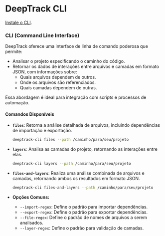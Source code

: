 # DeepTrack CLI

[Instale o CLI](cli/deep_track_cli/bin/deep_track_cli.exe). 

### CLI (Command Line Interface)
DeepTrack oferece uma interface de linha de comando poderosa que permite:

- Analisar o projeto especificando o caminho do código.
- Retornar os dados de interações entre arquivos e camadas em formato JSON, com informações sobre:
  - Quais arquivos dependem de outros.
  - Onde os arquivos são referenciados.
  - Quais camadas dependem de outras.

Essa abordagem é ideal para integração com scripts e processos de automação.

#### Comandos Disponíveis

- **`files`**: Retorna a análise detalhada de arquivos, incluindo dependências de importação e exportação.
  ```bash
  deeptrack-cli files --path /caminho/para/seu/projeto
  ```

- **`layers`**: Analisa as camadas do projeto, retornando as interações entre elas.
  ```bash
  deeptrack-cli layers --path /caminho/para/seu/projeto
  ```

- **`files-and-layers`**: Realiza uma análise combinada de arquivos e camadas, retornando ambos os resultados em formato JSON.
  ```bash
  deeptrack-cli files-and-layers --path /caminho/para/seu/projeto
  ```

- **Opções Comuns:**
  - `--import-regex`: Define o padrão para importar dependências.
  - `--export-regex`: Define o padrão para exportar dependências.
  - `--file-regex`: Define o padrão de nomes de arquivos a serem analisados.
  - `--layer-regex`: Define o padrão para validação de camadas.

